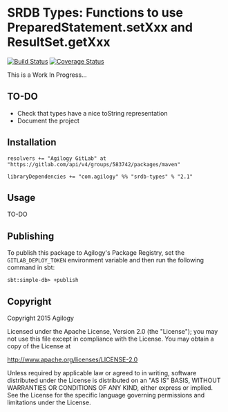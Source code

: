 # SRDB Types: Functions to use PreparedStatement.setXxx and ResultSet.getXxx

[![Build Status](https://travis-ci.org/agilogy/srdb-types.svg?branch=master)](https://travis-ci.org/agilogy/srdb-types)
[![Coverage Status](https://coveralls.io/repos/agilogy/srdb-types/badge.svg?branch=master)](https://coveralls.io/r/agilogy/srdb-types?branch=master)

This is a Work In Progress...

## TO-DO

- Check that types have a nice toString representation
- Document the project

## Installation

```
resolvers += "Agilogy GitLab" at "https://gitlab.com/api/v4/groups/583742/packages/maven"

libraryDependencies += "com.agilogy" %% "srdb-types" % "2.1"
```

## Usage

TO-DO

## Publishing

To publish this package to Agilogy's Package Registry, set the `GITLAB_DEPLOY_TOKEN` environment variable and then run the following command in sbt:

```
sbt:simple-db> +publish
```

## Copyright

Copyright 2015 Agilogy

Licensed under the Apache License, Version 2.0 (the "License"); you may not use this file except in compliance with the 
License. You may obtain a copy of the License at

http://www.apache.org/licenses/LICENSE-2.0

Unless required by applicable law or agreed to in writing, software distributed under the License is distributed on an 
"AS IS" BASIS, WITHOUT WARRANTIES OR CONDITIONS OF ANY KIND, either express or implied. See the License for the specific 
language governing permissions and limitations under the License.
